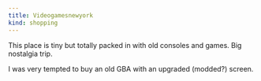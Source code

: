 ```yaml
---
title: Videogamesnewyork
kind: shopping
---
```

This place is tiny but totally packed in with old consoles and games. Big nostalgia trip.

I was very tempted to buy an old GBA with an upgraded (modded?) screen.
